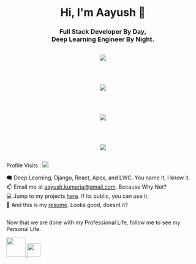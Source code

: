 <p style="text-align: center;">
	<h1 align="center"> Hi, I'm Aayush 👋 </h1>
</p>
	<h3 align="center" >
	    Full Stack Developer By Day, 
	    <br/>
	    Deep Learning Engineer By Night.
	<h3/>
</p>

## 

<div align="center">
<a href="https://github.com/AayushK11/">
  <img align="center" src="https://github-readme-stats.vercel.app/api?username=AayushK11&count_private=true&theme=midnight-purple" />
</a>
	
<br/><br/>

<a href="https://github.com/AayushK11/">
  <img align="center" src="https://github-readme-streak-stats.herokuapp.com/?user=AayushK11&theme=dark" />
</a>	
	
<br/><br/>
	
<a href="https://github.com/AayushK11/">
  <img align="center" src="https://github-readme-stats.vercel.app/api/top-langs/?username=AayushK11&layout=compact&theme=midnight-purple" />
</a>
	
<br/><br/>

<a href="https://github.com/AayushK11/">
  <img align="center" src="https://activity-graph.herokuapp.com/graph?username=AayushK11&theme=react-dark" />
</a>
</div>

##

Profile Visits  : ![](https://komarev.com/ghpvc/?username=AayushK11&color=green)

🗨️ Deep Learning, Django, React, Apex, and LWC. You name it, I know it.<br/>
📫 Email me at [aayush.kumaria@gmail.com](mailto:aayush.kumaria@gmail.com@gmail.com). Because Why Not?<br/>
💻 Jump to my projects [here](https://github.com/AayushK11?tab=repositories). If its public, you can use it.<br/>
📓 And this is my [resume](https://drive.google.com/file/d/1z1htuorjwu7oxx0eY5hldqgnzL4mVdZB/view?usp=sharing). Looks good, doesnt it?

##

Now that we are done with my Professional Life, follow me to see my Personal Life.
  <br>

<p float="left">
  <a href="https://twitter.com/aayushkumaria11">
    <img src="https://logos-world.net/wp-content/uploads/2020/04/Twitter-Logo.png" width="50">
  </a>
  <a href="https://www.linkedin.com/in/aayushkumaria/">
    <img src="https://upload.wikimedia.org/wikipedia/commons/thumb/c/ca/LinkedIn_logo_initials.png/800px-LinkedIn_logo_initials.png" width="35">
  </a>
</p>
